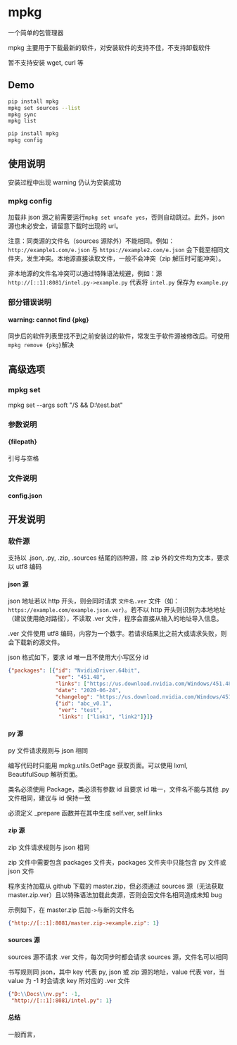 # mpkg

一个简单的包管理器

mpkg 主要用于下载最新的软件，对安装软件的支持不佳，不支持卸载软件

暂不支持安装 wget, curl 等

## Demo

```bash
pip install mpkg
mpkg set sources --list
mpkg sync
mpkg list

pip install mpkg
mpkg config
```

## 使用说明

安装过程中出现 warning 仍认为安装成功

### mpkg config

加载非 json 源之前需要运行`mpkg set unsafe yes`，否则自动跳过。此外，json 源也未必安全，请留意下载时出现的 url。

注意：同类源的文件名（sources 源除外）不能相同。例如：`http://example1.com/e.json` 与 `https://example2.com/e.json` 会下载至相同文件夹，发生冲突。本地源直接读取文件，一般不会冲突（zip 解压时可能冲突）。

非本地源的文件名冲突可以通过特殊语法规避，例如：源 `http://[::1]:8081/intel.py->example.py` 代表将 `intel.py` 保存为 `example.py`

### 部分错误说明

#### warning: cannot find {pkg}

同步后的软件列表里找不到之前安装过的软件，常发生于软件源被修改后。可使用`mpkg remove {pkg}`解决

## 高级选项

### mpkg set

mpkg set --args soft "/S && D:\test.bat"

### 参数说明

#### {filepath}

引号与空格

### 文件说明

#### config.json

## 开发说明

### 软件源

支持以 .json, .py, .zip, .sources 结尾的四种源，除 .zip 外的文件均为文本，要求以 utf8 编码

#### json 源

json 地址若以 http 开头，则会同时请求 `文件名.ver` 文件（如：`https://example.com/example.json.ver`）。若不以 http 开头则识别为本地地址（建议使用绝对路径），不读取 .ver 文件，程序会直接从输入的地址导入信息。

.ver 文件使用 utf8 编码，内容为一个数字。若请求结果比之前大或请求失败，则会下载新的源文件。

json 格式如下，要求 id 唯一且不使用大小写区分 id

``` json
{"packages": [{"id": "NvidiaDriver.64bit",
               "ver": "451.48",
               "links": ["https://us.download.nvidia.com/Windows/451.48/451.48-notebook-win10-64bit-international-dch-whql.exe"],
               "date": "2020-06-24",
               "changelog": "https://us.download.nvidia.com/Windows/451.48/451.48-win10-win8-win7-release-notes.pdf", "name": "rtx"},
               {"id": "abc_v0.1",
                "ver": "test",
                "links": ["link1", "link2"]}]}
```

#### py 源

py 文件请求规则与 json 相同

编写代码时只能用 mpkg.utils.GetPage 获取页面。可以使用 lxml, BeautifulSoup 解析页面。

类名必须使用 Package，类必须有参数 id 且要求 id 唯一，文件名不能与其他 .py 文件相同，建议与 id 保持一致

必须定义 _prepare 函数并在其中生成 self.ver, self.links

#### zip 源

zip 文件请求规则与 json 相同

zip 文件中需要包含 packages 文件夹，packages 文件夹中只能包含 py 文件或 json 文件

程序支持加载从 github 下载的 master.zip，但必须通过 sources 源（无法获取 master.zip.ver）且以特殊语法加载此类源，否则会因文件名相同造成未知 bug

示例如下，在 master.zip 后加`->`与新的文件名

```json
{"http://[::1]:8081/master.zip->example.zip": 1}
```

#### sources 源

sources 源不请求 .ver 文件，每次同步时都会请求 sources 源，文件名可以相同

书写规则同 json，其中 key 代表 py, json 或 zip 源的地址，value 代表 ver，当 value 为 -1 时会请求 key 所对应的 .ver 文件

```json
{"D:\\Docs\\nv.py": -1,
 "http://[::1]:8081/intel.py": 1}
```

#### 总结

一般而言，
